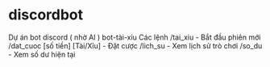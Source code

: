 # discordbot
Dự án bot discord ( nhờ AI )
bot-tài-xỉu 
Các lệnh
/tai_xiu - Bắt đầu phiên mới
/dat_cuoc [số tiền] [Tài/Xỉu] - Đặt cược
/lich_su - Xem lịch sử trò chơi
/so_du - Xem số dư hiện tại
